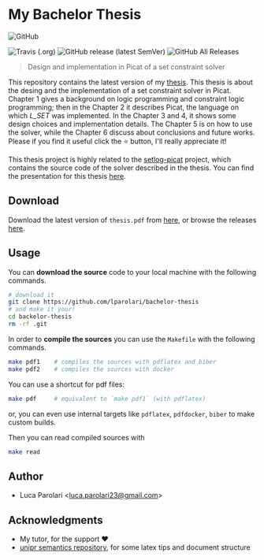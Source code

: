 # My Bachelor Thesis

![GitHub](https://img.shields.io/github/license/lparolari/bachelor-thesis)

![Travis (.org)](https://img.shields.io/travis/lparolari/bachelor-thesis) ![GitHub release (latest SemVer)](https://img.shields.io/github/v/release/lparolari/bachelor-thesis?sort=semver) ![GitHub All Releases](https://img.shields.io/github/downloads/lparolari/bachelor-thesis/total)

> Design and implementation in Picat of a set constraint solver 

This repository contains the latest version of my
[thesis](https://github.com/lparolari/bachelor-thesis/releases/latest). This
thesis is about the desing and the implementation of a set constraint
solver in Picat. Chapter 1 gives a background on logic programming and
constraint logic programming; then in the Chapter 2 it describes
Picat, the language on which *L_SET* was implemented. In the Chapter 3
and 4, it shows some design choices and implementation details. The
Chapter 5 is on how to use the solver, while the Chapter 6 discuss
about conclusions and future works. Please if you find it useful click
the :star: button, I'll really appreciate it!

This thesis project is highly related to the
[setlog-picat](https://github.com/lparolari/setlog-picat) project,
which contains the source code of the solver described in the
thesis. You can find the presentation for this thesis
[here](https://github.com/lparolari/bachelor-thesis-presentation).

## Download

Download the latest version of `thesis.pdf` from
[here](https://github.com/lparolari/bachelor-thesis/releases/latest),
or browse the releases
[here](https://github.com/lparolari/bachelor-thesis/releases).

## Usage

You can **download the source** code to your local machine with the
following commands.
```bash
# download it
git clone https://github.com/lparolari/bachelor-thesis
# and make it your!
cd backelor-thesis
rm -rf .git
```

In order to **compile the sources** you can use the `Makefile` with
the following commands.
```bash 
make pdf1    # compiles the sources with pdflatex and biber
make pdf2    # compiles the sources with docker
```
You can use a shortcut for pdf files:
```bash
make pdf     # equivalent to `make pdf1` (with pdflatex)
```
or, you can even use internal targets like `pdflatex`, `pdfdocker`,
`biber` to make custom builds.

Then you can read compiled sources with
```bash
make read
```

## Author
- Luca Parolari <<luca.parolari23@gmail.com>>

## Acknowledgments

- My tutor, for the support :heart:
- [unipr semantics repository](https://github.com/UNIPR-Semantica-2016-2017/Appunti),
  for some latex tips and document structure

